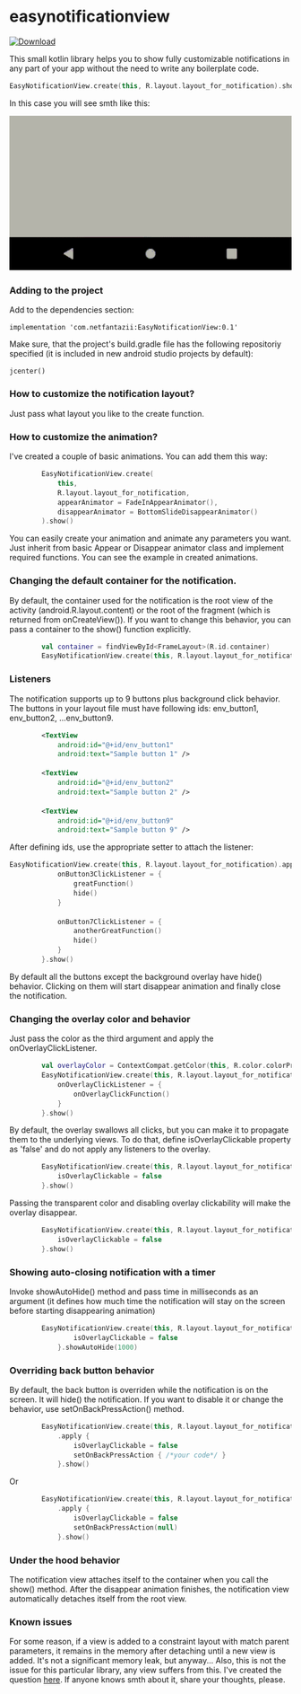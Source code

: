 # easynotificationview
[ ![Download](https://api.bintray.com/packages/voobshenetfantazii/maven/EasyNotificationView/images/download.svg) ](https://bintray.com/voobshenetfantazii/maven/EasyNotificationView/_latestVersion)

This small kotlin library helps you to show fully customizable notifications in any part of your app without the need to write any boilerplate code.
```kotlin
EasyNotificationView.create(this, R.layout.layout_for_notification).show()
```
In this case you will see smth like this:

![](sample-notification.gif)

### Adding to the project
Add to the dependencies section:
```
implementation 'com.netfantazii:EasyNotificationView:0.1'
```
Make sure, that the project's build.gradle file has the following repositoriy specified (it is included in new android studio projects by default):
```
jcenter()
```

### How to customize the notification layout?
Just pass what layout you like to the create function.
### How to customize the animation?
I've created a couple of basic animations. You can add them this way:
```kotlin
        EasyNotificationView.create(
            this,
            R.layout.layout_for_notification,
            appearAnimator = FadeInAppearAnimator(),
            disappearAnimator = BottomSlideDisappearAnimator()
        ).show()     
```
You can easily create your animation and animate any parameters you want. Just inherit from basic Appear or Disappear animator class and implement required functions.
You can see the example in created animations.

### Changing the default container for the notification.
By default, the container used for the notification is the root view of the activity (android.R.layout.content) or the root of the fragment (which is returned from onCreateView()). If you want to change this behavior, you can pass a container to the show() function explicitly.
```kotlin
        val container = findViewById<FrameLayout>(R.id.container)
        EasyNotificationView.create(this, R.layout.layout_for_notification).show(container)
```
### Listeners
The notification supports up to 9 buttons plus background click behavior. The buttons in your layout file must have following ids: env_button1, env_button2, ...env_button9.
```xml
        <TextView
            android:id="@+id/env_button1"
            android:text="Sample button 1" />
        
        <TextView
            android:id="@+id/env_button2"
            android:text="Sample button 2" />
        
        <TextView
            android:id="@+id/env_button9"
            android:text="Sample button 9" />
```
After defining ids, use the appropriate setter to attach the listener:
```kotlin
EasyNotificationView.create(this, R.layout.layout_for_notification).apply {
            onButton3ClickListener = {
                greatFunction()
                hide()
            }

            onButton7ClickListener = {
                anotherGreatFunction()
                hide()
            }
        }.show()
```
By default all the buttons except the background overlay have hide() behavior. Clicking on them will start disappear animation and finally close the notification.

### Changing the overlay color and behavior
Just pass the color as the third argument and apply the onOverlayClickListener.
```kotlin
        val overlayColor = ContextCompat.getColor(this, R.color.colorPrimary)
        EasyNotificationView.create(this, R.layout.layout_for_notification, overlayColor).apply {
            onOverlayClickListener = {
                onOverlayClickFunction()
            }
        }.show()
```
By default, the overlay swallows all clicks, but you can make it to propagate them to the underlying views. To do that, define isOverlayClickable property as 'false' and do not
apply any listeners to the overlay.
```kotlin
        EasyNotificationView.create(this, R.layout.layout_for_notification).apply {
            isOverlayClickable = false
        }.show()
```
Passing the transparent color and disabling overlay clickability will make the overlay disappear.
```kotlin
        EasyNotificationView.create(this, R.layout.layout_for_notification, Color.TRANSPARENT).apply {
            isOverlayClickable = false
        }.show()
```
### Showing auto-closing notification with a timer
Invoke showAutoHide() method and pass time in milliseconds as an argument (it defines how much time the notification will stay on the screen before starting disappearing animation)
```kotlin
        EasyNotificationView.create(this, R.layout.layout_for_notification, Color.TRANSPARENT).apply {
                isOverlayClickable = false
            }.showAutoHide(1000)
```

### Overriding back button behavior
By default, the back button is overriden while the notification is on the screen. It will hide() the notification. If you want to disable it or change the behavior, use setOnBackPressAction() method.
```kotlin
        EasyNotificationView.create(this, R.layout.layout_for_notification, Color.TRANSPARENT)
            .apply {
                isOverlayClickable = false
                setOnBackPressAction { /*your code*/ }
            }.show()
```
Or
```kotlin
        EasyNotificationView.create(this, R.layout.layout_for_notification, Color.TRANSPARENT)
            .apply {
                isOverlayClickable = false
                setOnBackPressAction(null)
            }.show()
```

### Under the hood behavior
The notification view attaches itself to the container when you call the show() method. After the disappear animation finishes, the notification view automatically detaches itself from the root view.

### Known issues
For some reason, if a view is added to a constraint layout with match parent parameters, it remains in the memory after detaching until a new view is added. It's not a significant memory leak, but anyway... Also, this is not the issue for this particular library, any view suffers from this. I've created the question [here](https://stackoverflow.com/questions/63623187/constraintlayout-leaking-a-view-after-removal-bug-or-am-i-missing-smth). If anyone knows smth about it, share your thoughts, please.
